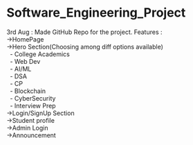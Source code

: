 # Software_Engineering_Project
3rd Aug : Made GitHub Repo for the project.
Features :   
  ->HomePage  
  ->Hero Section(Choosing among diff options available)  
     &nbsp;&nbsp;- College Academics  
     &nbsp;&nbsp;- Web Dev  
     &nbsp;&nbsp;- AI/ML  
     &nbsp;&nbsp;- DSA    
     &nbsp;&nbsp;- CP  
     &nbsp;&nbsp;- Blockchain  
     &nbsp;&nbsp;- CyberSecurity  
     &nbsp;&nbsp;- Interview Prep  
  ->Login/SignUp Section  
  ->Student profile  
  ->Admin Login  
  ->Announcement  
  
